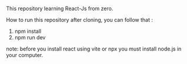 This repository learning React-Js from zero.

How to run this repository after cloning, you can follow that :
1. npm install
2. npm run dev

note: before you install react using vite or npx you must install node.js in your computer.
